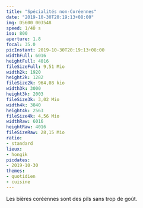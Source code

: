 ```yaml
---
title: "Spécialités non-Coréennes"
date: "2019-10-30T20:19:13+08:00"
img: D5600_003548
speed: 1/40 s
iso: 800
aperture: 1.8
focal: 35.0
picInstant: 2019-10-30T20:19:13+08:00
widthFull: 6016
heightFull: 4016
fileSizeFull: 9,51 Mio
width2k: 1920
height2k: 1282
fileSize2k: 964,08 kio
width3k: 3000
height3k: 2003
fileSize3k: 3,02 Mio
width4k: 3840
height4k: 2563
fileSize4k: 4,56 Mio
widthRaw: 6016
heightRaw: 4016
fileSizeRaw: 28,15 Mio
ratio:
- standard
lieux:
- hongik
picdates:
- 2019-10-30
themes:
- quotidien
- cuisine
---
```


Les bières coréennes sont des pils sans trop de goût.